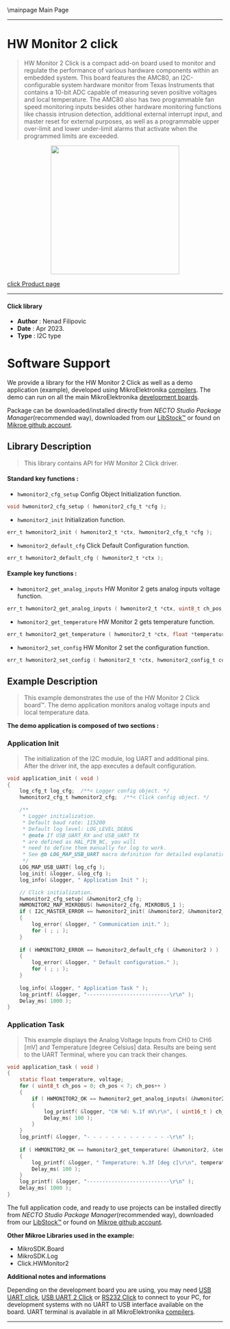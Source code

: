 \mainpage Main Page

---
# HW Monitor 2 click

> HW Monitor 2 Click is a compact add-on board used to monitor 
> and regulate the performance of various hardware components within an embedded system. 
> This board features the AMC80, an I2C-configurable system hardware monitor 
> from Texas Instruments that contains a 10-bit ADC capable of measuring seven positive voltages 
> and local temperature. The AMC80 also has two programmable fan speed monitoring inputs 
> besides other hardware monitoring functions like chassis intrusion detection, 
> additional external interrupt input, and master reset for external purposes, 
> as well as a programmable upper over-limit and lower under-limit alarms that activate 
> when the programmed limits are exceeded.

<p align="center">
  <img src="https://download.mikroe.com/images/click_for_ide/hwmonitor2_click.png" height=300px>
</p>

[click Product page](https://www.mikroe.com/hw-monitor-2-click)

---


#### Click library

- **Author**        : Nenad Filipovic
- **Date**          : Apr 2023.
- **Type**          : I2C type


# Software Support

We provide a library for the HW Monitor 2 Click
as well as a demo application (example), developed using MikroElektronika
[compilers](https://www.mikroe.com/necto-studio).
The demo can run on all the main MikroElektronika [development boards](https://www.mikroe.com/development-boards).

Package can be downloaded/installed directly from *NECTO Studio Package Manager*(recommended way), downloaded from our [LibStock&trade;](https://libstock.mikroe.com) or found on [Mikroe github account](https://github.com/MikroElektronika/mikrosdk_click_v2/tree/master/clicks).

## Library Description

> This library contains API for HW Monitor 2 Click driver.

#### Standard key functions :

- `hwmonitor2_cfg_setup` Config Object Initialization function.
```c
void hwmonitor2_cfg_setup ( hwmonitor2_cfg_t *cfg );
```

- `hwmonitor2_init` Initialization function.
```c
err_t hwmonitor2_init ( hwmonitor2_t *ctx, hwmonitor2_cfg_t *cfg );
```

- `hwmonitor2_default_cfg` Click Default Configuration function.
```c
err_t hwmonitor2_default_cfg ( hwmonitor2_t *ctx );
```

#### Example key functions :

- `hwmonitor2_get_analog_inputs` HW Monitor 2 gets analog inputs voltage function.
```c
err_t hwmonitor2_get_analog_inputs ( hwmonitor2_t *ctx, uint8_t ch_pos, float *voltage );
```

- `hwmonitor2_get_temperature` HW Monitor 2 gets temperature function.
```c
err_t hwmonitor2_get_temperature ( hwmonitor2_t *ctx, float *temperature );
```

- `hwmonitor2_set_config` HW Monitor 2 set the configuration function.
```c
err_t hwmonitor2_set_config ( hwmonitor2_t *ctx, hwmonitor2_config_t config );
```

## Example Description

> This example demonstrates the use of the HW Monitor 2 Click board™.
> The demo application monitors analog voltage inputs and local temperature data.

**The demo application is composed of two sections :**

### Application Init

> The initialization of the I2C module, log UART and additional pins.
> After the driver init, the app executes a default configuration.

```c
void application_init ( void ) 
{
    log_cfg_t log_cfg;  /**< Logger config object. */
    hwmonitor2_cfg_t hwmonitor2_cfg;  /**< Click config object. */

    /** 
     * Logger initialization.
     * Default baud rate: 115200
     * Default log level: LOG_LEVEL_DEBUG
     * @note If USB_UART_RX and USB_UART_TX 
     * are defined as HAL_PIN_NC, you will 
     * need to define them manually for log to work. 
     * See @b LOG_MAP_USB_UART macro definition for detailed explanation.
     */
    LOG_MAP_USB_UART( log_cfg );
    log_init( &logger, &log_cfg );
    log_info( &logger, " Application Init " );

    // Click initialization.
    hwmonitor2_cfg_setup( &hwmonitor2_cfg );
    HWMONITOR2_MAP_MIKROBUS( hwmonitor2_cfg, MIKROBUS_1 );
    if ( I2C_MASTER_ERROR == hwmonitor2_init( &hwmonitor2, &hwmonitor2_cfg ) ) 
    {
        log_error( &logger, " Communication init." );
        for ( ; ; );
    }
    
    if ( HWMONITOR2_ERROR == hwmonitor2_default_cfg ( &hwmonitor2 ) )
    {
        log_error( &logger, " Default configuration." );
        for ( ; ; );
    }
    
    log_info( &logger, " Application Task " );
    log_printf( &logger, "---------------------------\r\n" );
    Delay_ms( 1000 );
}
```

### Application Task

> This example displays the Analog Voltage Inputs from CH0 to CH6 [mV] 
> and Temperature [degree Celsius] data.
> Results are being sent to the UART Terminal, where you can track their changes.

```c
void application_task ( void ) 
{
    static float temperature, voltage;
    for ( uint8_t ch_pos = 0; ch_pos < 7; ch_pos++ )
    {
        if ( HWMONITOR2_OK == hwmonitor2_get_analog_inputs( &hwmonitor2, ch_pos, &voltage ) )
        {
            log_printf( &logger, "CH %d: %.1f mV\r\n", ( uint16_t ) ch_pos, voltage );
            Delay_ms( 100 );
        }
    }
    log_printf( &logger, "- - - - - - - - - - - - - -\r\n" );
    
    if ( HWMONITOR2_OK == hwmonitor2_get_temperature( &hwmonitor2, &temperature ) )
    {
        log_printf( &logger, " Temperature: %.3f [deg c]\r\n", temperature );
        Delay_ms( 100 );
    }
    log_printf( &logger, "---------------------------\r\n" );
    Delay_ms( 1000 );
}
```

The full application code, and ready to use projects can be installed directly from *NECTO Studio Package Manager*(recommended way), downloaded from our [LibStock&trade;](https://libstock.mikroe.com) or found on [Mikroe github account](https://github.com/MikroElektronika/mikrosdk_click_v2/tree/master/clicks).

**Other Mikroe Libraries used in the example:**

- MikroSDK.Board
- MikroSDK.Log
- Click.HWMonitor2

**Additional notes and informations**

Depending on the development board you are using, you may need
[USB UART click](https://www.mikroe.com/usb-uart-click),
[USB UART 2 Click](https://www.mikroe.com/usb-uart-2-click) or
[RS232 Click](https://www.mikroe.com/rs232-click) to connect to your PC, for
development systems with no UART to USB interface available on the board. UART
terminal is available in all MikroElektronika
[compilers](https://shop.mikroe.com/compilers).

---
